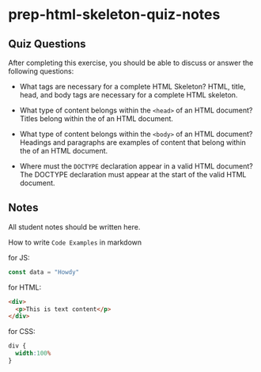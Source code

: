# prep-html-skeleton-quiz-notes

## Quiz Questions

After completing this exercise, you should be able to discuss or answer the following questions:

- What tags are necessary for a complete HTML Skeleton?
  HTML, title, head, and body tags are necessary for a complete HTML skeleton.

- What type of content belongs within the `<head>` of an HTML document?
  Titles belong within the <head> of an HTML document.

- What type of content belongs within the `<body>` of an HTML document?
  Headings and paragraphs are examples of content that belong within the <body> of an HTML document.

- Where must the `DOCTYPE` declaration appear in a valid HTML document?
  The DOCTYPE declaration must appear at the start of the valid HTML document.

## Notes

All student notes should be written here.


How to write `Code Examples` in markdown

for JS:
```javascript
const data = "Howdy"
```

for HTML:
```html
<div>
  <p>This is text content</p>
</div>
```

for CSS:
```css
div {
  width:100%
}
```
